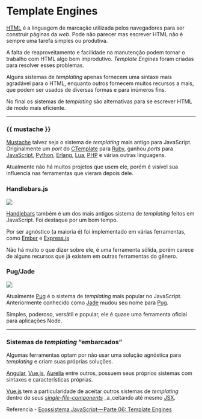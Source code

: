 # Template Engines


[HTML](https://pt.wikipedia.org/wiki/HTML)  é a linguagem de marcação utilizada pelos navegadores para ser construir páginas da  _web_. Pode não parecer mas escrever HTML não é sempre uma tarefa simples ou produtiva.

A falta de reaproveitamento e facilidade na manutenção podem tornar o trabalho com HTML algo bem improdutivo.  _Template Engines_  foram criadas para resolver esses problemas.

Alguns sistemas de  _templating_  apenas fornecem uma sintaxe mais agradável para o HTML, enquanto outros fornecem muitos recursos a mais, que podem ser usados de diversas formas e para inúmeros fins.

No final os sistemas de  _templating_  são alternativas para se escrever HTML de modo mais eficiente.

----------

### {{ mustache }}

[Mustache](http://mustache.github.io/)  talvez seja o sistema de  _templating_  mais antigo para JavaScript. Originalmente um  _port_  do  [CTemplate](https://github.com/OlafvdSpek/ctemplate)  para  [Ruby](https://github.com/mustache/mustache), ganhou  _ports_  para  [JavaScript](https://github.com/janl/mustache.js),  [Python](https://github.com/defunkt/pystache),  [Erlang](https://github.com/mojombo/mustache.erl),  [Lua](https://github.com/Olivine-Labs/lustache),  [PHP](https://github.com/bobthecow/mustache.php)  e várias outras linguagens.

Atualmente não há muitos projetos que usem ele, porém é visível sua influencia nas ferramentas que vieram depois dele.

### Handlebars.js

![](https://cdn-images-1.medium.com/max/800/1*bZPiDpkT44-FPCSfjutlhg.jpeg)

[Handlebars](http://handlebarsjs.com/)  também é um dos mais antigos sistema de  _templating_  feitos em JavaScript. Foi destaque por um bom tempo.

Por ser agnóstico (a maioria é) foi implementado em várias ferramentas, como  [Ember](https://guides.emberjs.com/v2.10.0/templates/handlebars-basics/)  e  [Express.js](https://github.com/ericf/express-handlebars)

Não há muito o que dizer sobre ele, é uma ferramenta sólida, porém carece de alguns recursos que já existem em outras ferramentas do gênero.

### Pug/Jade

![](https://cdn-images-1.medium.com/max/800/0*vAevCpR3F-p2T9NB.)

Atualmente  [Pug](https://pugjs.org/)  é o sistema de  _templating_  mais popular no JavaScript. Anteriormente conhecido como  [Jade](http://jadelang.net/)  mudou seu nome para  [Pug](https://github.com/pugjs/pug/issues/2184).

Simples, poderoso, versátil e popular, ele é quase uma ferramenta oficial para aplicações Node.

----------

### Sistemas de  _templating_  “embarcados”

Algumas ferramentas optam por não usar uma solução agnóstica para  _templating_  e criam suas próprias soluções.

[Angular](https://angular.io/docs/ts/latest/guide/template-syntax.html),  [Vue.js](https://vuejs.org/v2/guide/syntax.html),  [Aurelia](http://aurelia.io/hub.html#/doc/article/aurelia/templating/latest/templating-basics)  entre outros, possuem seus próprios sistemas com sintaxes e características próprias.

[Vue.js](https://vuejs.org/)  tem a particularidade de aceitar outros sistemas de  _templating_  dentro de seus  [_single-file-components_](https://vuejs.org/v2/guide/single-file-components.html) _a_ceitando até mesmo  [JSX](https://github.com/vuejs/babel-plugin-transform-vue-jsx).


Referencia - [Ecossistema JavaScript — Parte 06: Template Engines](https://blog.codecasts.com.br/ecossistema-javascript-parte-06-template-engines-b41a41178dce)